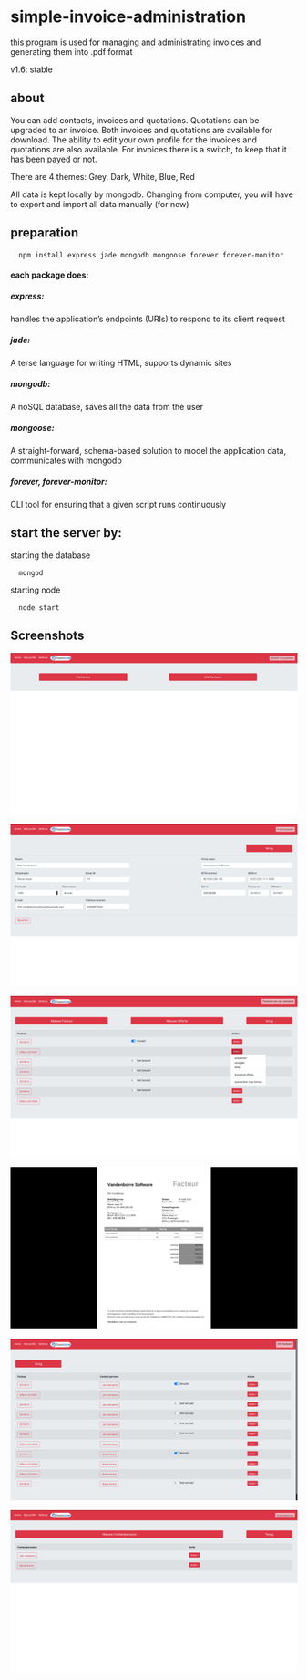 # simple-invoice-administration
this program is used for managing and administrating invoices and generating them into .pdf format

v1.6: stable

about
--
You can add contacts, invoices and quotations.
Quotations can be upgraded to an invoice.
Both invoices and quotations are available for download.
The ability to edit your own profile for the invoices and quotations are also available.
For invoices there is a switch, to keep that it has been payed or not.

There are 4 themes: Grey, Dark, White, Blue, Red

All data is kept locally by mongodb.
Changing from computer, you will have to export and import all data manually (for now)


preparation
--

```
  npm install express jade mongodb mongoose forever forever-monitor
```

#### each package does:


##### express:

handles the application’s endpoints (URIs) to respond to its client request

##### jade:

A terse language for writing HTML, supports dynamic sites

##### mongodb:

A noSQL database, saves all the data from the user

##### mongoose:

A straight-forward, schema-based solution to model the application data, communicates with mongodb

##### forever, forever-monitor:

CLI tool for ensuring that a given script runs continuously


start the server by:
--

starting the database
```
  mongod
```

starting node
```
  node start
```

Screenshots
-

![index page](screenshots/1.png)

![profile edit page](screenshots/3.png)

![invoices of 1 person](screenshots/4.png)

![pdf generated invoice](screenshots/5.png)

![All invoices](screenshots/6.png)

![all contacts](screenshots/7.png)
